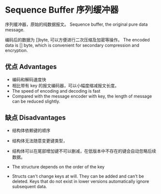 Sequence Buffer 序列缓冲器
===

序列缓冲器，原始的纯数据报文。 Sequence buffer, the original pure data message.

编码后的数据为 []byte, 可以方便进行二次压缩及加密等操作。 The encoded data is [] byte, which is convenient for secondary compression and
encryption.

## 优点 Advantages

* 编码和解码速度快
* 相比带有 key 的报文编码器，可以小幅度缩减报文长度。
* The speed of encoding and decoding is fast
* Compared with the message encoder with key, the length of message can be reduced slightly.

## 缺点 Disadvantages

* 结构体依赖键的顺序
* 结构体无法随意变更键类型，
* 结构体可以在尾部增加键不可以删减，在低版本中不存在的键会自动忽略后续数据。

* The structure depends on the order of the key
* Structs can't change keys at will. They can be added and can't be deleted. Keys that do not exist in lower versions
  automatically ignore subsequent data.
